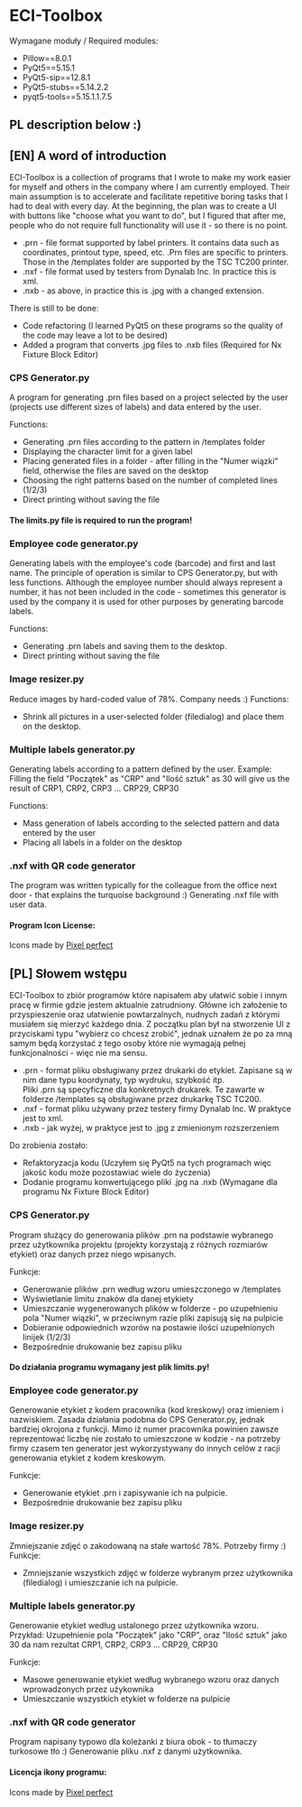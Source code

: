 

# ECI-Toolbox

Wymagane moduły / Required modules:

- Pillow==8.0.1
- PyQt5==5.15.1
- PyQt5-sip==12.8.1
- PyQt5-stubs==5.14.2.2
- pyqt5-tools==5.15.1.1.7.5

## PL description below :)

## [EN] A word of introduction
ECI-Toolbox is a collection of programs that I wrote to make my work easier for myself and others in the company where I am currently employed. Their main assumption is to accelerate and facilitate repetitive boring tasks that I had to deal with every day. At the beginning, the plan was to create a UI with buttons like "choose what you want to do", but I figured that after me, people who do not require full functionality will use it - so there is no point.

- .prn - file format supported by label printers. It contains data such as coordinates, printout type, speed, etc.
.Prn files are specific to printers. Those in the /templates folder are supported by the TSC TC200 printer.
- .nxf - file format used by testers from Dynalab Inc. In practice this is xml.
- .nxb - as above, in practice this is .jpg with a changed extension.

There is still to be done:
- Code refactoring (I learned PyQt5 on these programs so the quality of the code may leave a lot to be desired)
- Added a program that converts .jpg files to .nxb files (Required for Nx Fixture Block Editor)

### CPS Generator.py
A program for generating .prn files based on a project selected by the user (projects use different sizes of labels) and data entered by the user.

Functions:
- Generating .prn files according to the pattern in /templates folder
- Displaying the character limit for a given label
- Placing generated files in a folder - after filling in the "Numer wiązki" field, otherwise the files are saved on the desktop
- Choosing the right patterns based on the number of completed lines (1/2/3)
- Direct printing without saving the file
#### The limits.py file is required to run the program!


### Employee code generator.py
Generating labels with the employee's code (barcode) and first and last name. The principle of operation is similar to CPS Generator.py, but with less functions.
Although the employee number should always represent a number, it has not been included in the code - sometimes this generator is used by the company
it is used for other purposes by generating barcode labels.

Functions:
- Generating .prn labels and saving them to the desktop.
- Direct printing without saving the file


### Image resizer.py
Reduce images by hard-coded value of 78%. Company needs :)
Functions:
- Shrink all pictures in a user-selected folder (filedialog) and place them on the desktop.


### Multiple labels generator.py
Generating labels according to a pattern defined by the user.
Example: Filling the field "Początek" as "CRP" and "Ilość sztuk" as 30 will give us the result of CRP1, CRP2, CRP3 ... CRP29, CRP30

Functions:
- Mass generation of labels according to the selected pattern and data entered by the user
- Placing all labels in a folder on the desktop


### .nxf with QR code generator
The program was written typically for the colleague from the office next door - that explains the turquoise background :) Generating .nxf file with user data.


#### Program Icon License:
<div> Icons made by <a href="https://www.flaticon.com/authors/pixel-perfect" title="Pixel perfect"> Pixel perfect </a>

## [PL] Słowem wstępu
ECI-Toolbox to zbiór programów które napisałem aby ułatwić sobie i innym pracę w firmie gdzie jestem aktualnie zatrudniony. Główne ich założenie to przyspieszenie oraz ułatwienie powtarzalnych, nudnych zadań z którymi musiałem się mierzyć każdego dnia. Z początku plan był na stworzenie UI z przyciskami typu "wybierz co chcesz zrobić", jednak uznałem że po za mną samym będą korzystać z tego osoby które nie wymagają pełnej funkcjonalności - więc nie ma sensu.

- .prn - format pliku obsługiwany przez drukarki do etykiet. Zapisane są w nim dane typu koordynaty, typ wydruku, szybkość itp.  
Pliki .prn są specyficzne dla konkretnych drukarek. Te zawarte w folderze /templates są obsługiwane przez drukarkę TSC TC200.
- .nxf - format pliku używany przez testery firmy Dynalab Inc. W praktyce jest to xml.
- .nxb - jak wyżej, w praktyce jest to .jpg z zmienionym rozszerzeniem

Do zrobienia zostało:
- Refaktoryzacja kodu (Uczyłem się PyQt5 na tych programach więc jakość kodu może pozostawiać wiele do życzenia)
- Dodanie programu konwertującego pliki .jpg na .nxb (Wymagane dla programu Nx Fixture Block Editor)

### CPS Generator.py
Program służący do generowania plików .prn na podstawie wybranego przez użytkownika projektu (projekty korzystają z różnych rozmiarów etykiet) oraz danych przez niego wpisanych.

Funkcje:
- Generowanie plików .prn według wzoru umieszczonego w /templates
- Wyświetlanie limitu znaków dla danej etykiety
- Umieszczanie wygenerowanych plików w folderze - po uzupełnieniu pola "Numer wiązki", w przeciwnym razie pliki zapisują się na pulpicie
- Dobieranie odpowiednich wzorów na postawie ilości uzupełnionych linijek (1/2/3)
- Bezpośrednie drukowanie bez zapisu pliku 
#### Do działania programu wymagany jest plik limits.py!


### Employee code generator.py
Generowanie etykiet z kodem pracownika (kod kreskowy) oraz imieniem i nazwiskiem. Zasada działania podobna do CPS Generator.py, jednak bardziej okrojona z funkcji.
Mimo iż numer pracownika powinien zawsze reprezentować liczbę nie zostało to umieszczone w kodzie - na potrzeby firmy czasem ten generator
jest wykorzystywany do innych celów z racji generowania etykiet z kodem kreskowym.

Funkcje:
- Generowanie etykiet .prn i zapisywanie ich na pulpicie.
- Bezpośrednie drukowanie bez zapisu pliku


### Image resizer.py
Zmniejszanie zdjęć o zakodowaną na stałe wartość 78%. Potrzeby firmy :)
Funkcje:
- Zmniejszanie wszystkich zdjęć w folderze wybranym przez użytkownika (filedialog) i umieszczanie ich na pulpicie.


### Multiple labels generator.py
Generowanie etykiet według ustalonego przez użytkownika wzoru.
Przykład: Uzupełnienie pola "Początek" jako "CRP", oraz "Ilość sztuk" jako 30 da nam rezultat CRP1, CRP2, CRP3 ... CRP29, CRP30

Funkcje: 
- Masowe generowanie etykiet według wybranego wzoru oraz danych wprowadzonych przez użykownika
- Umieszczanie wszystkich etykiet w folderze na pulpicie


### .nxf with QR code generator
Program napisany typowo dla koleżanki z biura obok - to tłumaczy turkosowe tło :) Generowanie pliku .nxf z danymi użytkownika.


#### Licencja ikony programu:
<div>Icons made by <a href="https://www.flaticon.com/authors/pixel-perfect" title="Pixel perfect">Pixel perfect</a>
